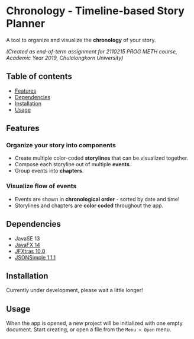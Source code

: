 # Chronology - Timeline-based Story Planner
A tool to organize and visualize the **chronology** of your story.

_(Created as end-of-term assignment for 2110215 PROG METH course, Academic Year 2019, Chulalongkorn University)_

## Table of contents
- [Features](#Features)
- [Dependencies](#Dependencies)
- [Installation](#Installation)
- [Usage](#Usage)

## Features
### Organize your story into components
- Create multiple color-coded **storylines** that can be visualized together.
- Compose each storyline out of multiple **events**.
- Group events into **chapters**.

### Visualize flow of events
- Events are shown in **chronological order** - sorted by date and time!
- Storylines and chapters are **color coded** throughout the app.

## Dependencies
- JavaSE 13
- [JavaFX 14](https://openjfx.io/)
- [JFXtras 10.0](http://jfxtras.org/)
- [JSONSimple 1.1.1](https://code.google.com/archive/p/json-simple/)

## Installation 
Currently under development, please wait a little longer!

## Usage
When the app is opened, a new project will be initialized with one empty document.
Start creating, or open a file from the `Menu > Open` menu.
